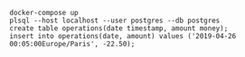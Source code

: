    docker-compose up
    plsql --host localhost --user postgres --db postgres
    create table operations(date timestamp, amount money);
    insert into operations(date, amount) values ('2019-04-26 00:05:00Europe/Paris', -22.50);
